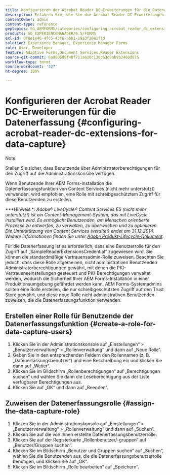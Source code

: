 ```yaml
---
title: Konfigurieren der Acrobat Reader DC-Erweiterungen für die Datenerfassung
description: Erfahren Sie, wie Sie die Acrobat Reader DC-Erweiterungen für die Datenerfassung konfigurieren.
contentOwner: admin
content-type: reference
geptopics: SG_AEMFORMS/categories/configuring_acrobat_reader_dc_extensions
products: SG_EXPERIENCEMANAGER/6.5/FORMS
exl-id: 0f8e1e46-4fc5-43f6-abb1-19a3f20e1f1d
solution: Experience Manager, Experience Manager Forms
role: User, Developer
feature: Adaptive Forms,Document Services,Reader Extensions
source-git-commit: 6a9806d8f40f711a610c130c63d9ab9b2460d075
workflow-type: tm+mt
source-wordcount: '327'
ht-degree: 100%

---
```


# Konfigurieren der Acrobat Reader DC-Erweiterungen für die Datenerfassung {#configuring-acrobat-reader-dc-extensions-for-data-capture}

>[!NOTE]
> 
> Stellen Sie sicher, dass Benutzende über Administratorberechtigungen für den Zugriff auf die Administrationskonsole verfügen.

Wenn Benutzende Ihrer AEM Forms-Installation die Datenerfassungsfunktion von Content Services (nicht mehr unterstützt) verwenden, wird empfohlen, eine Rolle mit schreibgeschütztem Zugriff für diese Benutzenden zu erstellen.

***Hinweis **: Adobe® LiveCycle® Content Services ES (nicht mehr unterstützt) ist ein Content-Management-System, das mit LiveCycle installiert wird. Es ermöglicht Benutzenden, am Menschen orientierte Prozesse zu entwerfen, zu verwalten, zu überwachen und zu optimieren. Die Unterstützung von Content Services (veraltet) endet am 31.12.2014. Weitere Informationen finden Sie unter [Adobe Produkt-Lifecycle-Dokument](https://helpx.adobe.com/de/support/programs/eol-matrix.html).*

Für die Datenerfassung ist es erforderlich, dass eine Benutzerrolle für den Zugriff auf „SampleReaderExtensionsCredential“ zugewiesen wird. Sie können die standardmäßige Vertrauensadmin-Rolle zuweisen. Beachten Sie jedoch, dass diese Rolle allgemeinen, nicht administrativen Benutzenden Administratorberechtigungen gewährt, mit denen die PKI-Vertrauenseinstellungen gesteuert und PKI-Berechtigungen verwaltet werden, wodurch die Sicherheit Ihrer AEM Forms-Installation in einer Produktionsumgebung gefährdet werden kann. AEM Forms-Systemadmins sollten eine Rolle erstellen, die nur schreibgeschützten Zugriff auf den Trust Store gewährt, und diese neue Rolle nicht administrativen Benutzenden zuweisen, die die Datenerfassungsfunktion verwenden.

## Erstellen einer Rolle für Benutzende der Datenerfassungsfunktion {#create-a-role-for-data-capture-users}

1. Klicken Sie in der Administrationskonsole auf „Einstellungen“ > „Benutzerverwaltung“ > „Rollenverwaltung“ und dann auf „Neue Rolle“.
1. Geben Sie in den entsprechenden Feldern den Rollennamen (z. B. „Datenerfassungsbenutzer“) und eine Beschreibung ein und klicken Sie dann auf „Weiter“.
1. Klicken Sie im Bildschirm „Rollenberechtigungen“ auf „Berechtigungen suchen“ und wählen Sie dann die Leseberechtigung aus der Liste verfügbarer Berechtigungen aus.
1. Klicken Sie auf „OK“ und dann auf „Beenden“.

## Zuweisen der Datenerfassungsrolle {#assign-the-data-capture-role}

1. Klicken Sie in der Administrationskonsole auf „Einstellungen“ > „Benutzerverwaltung“ > „Rollenverwaltung“ und dann auf „Suchen“.
1. Klicken Sie auf die von Ihnen erstellte Datenerfassungsbenutzerrolle.
1. Klicken Sie auf der Registerkarte „Rollenbenutzer/-gruppen“ auf „Benutzer/Gruppen suchen“.
1. Klicken Sie im Bildschirm „Benutzer und Gruppen suchen“ auf „Suchen“, wählen Sie die Benutzenden aus, die die Datenerfassungsbenutzerrolle benötigen, und klicken Sie auf „OK“.
1. Klicken Sie im Bildschirm „Rolle bearbeiten“ auf „Speichern“.

